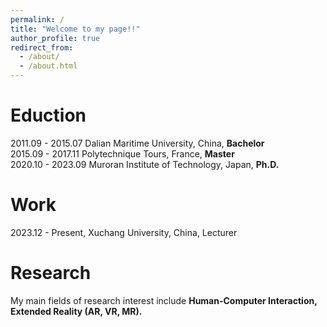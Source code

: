 ```yaml
---
permalink: /
title: "Welcome to my page!!"
author_profile: true
redirect_from: 
  - /about/
  - /about.html
---
```


# Eduction <br />
2011.09 - 2015.07 Dalian Maritime University, China, **Bachelor** <br />
2015.09 - 2017.11 Polytechnique Tours, France,                       **Master**    <br />
2020.10 - 2023.09 Muroran Institute of Technology, Japan,    **Ph.D.**    <br />

# Work <br />
2023.12 - Present, Xuchang University, China, Lecturer <br />

# Research <br />
My main fields of research interest include **Human-Computer Interaction, Extended Reality (AR, VR, MR).**  <br />

